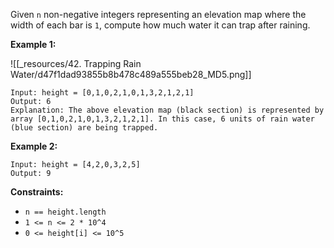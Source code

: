 Given `n` non-negative integers representing an elevation map where the width of each bar is `1`, compute how much water it can trap after raining.

 

**Example 1:**

![[_resources/42. Trapping Rain Water/d47f1dad93855b8b478c489a555beb28_MD5.png]]

```
Input: height = [0,1,0,2,1,0,1,3,2,1,2,1]
Output: 6
Explanation: The above elevation map (black section) is represented by array [0,1,0,2,1,0,1,3,2,1,2,1]. In this case, 6 units of rain water (blue section) are being trapped.
```

**Example 2:**

```
Input: height = [4,2,0,3,2,5]
Output: 9
```

 

**Constraints:**

- `n == height.length`
- `1 <= n <= 2 * 10^4`
- `0 <= height[i] <= 10^5`